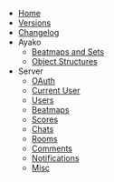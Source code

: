 * [Home](/)
* [Versions](/versions/)
* [Changelog](/changelog/)
* Ayako
  * [Beatmaps and Sets](/ayako/)
  * [Object Structures](/ayako/structures.md)
* Server
  * [OAuth](/server/oauth/)
  * [Current User](/server/me/)
  * [Users](/server/users/)
  * [Beatmaps](/server/beatmaps/)
  * [Scores](/server/scores/)
  * [Chats](/server/chat/)
  * [Rooms](/server/rooms/)
  * [Comments](/server/comments/)
  * [Notifications](/server/notifications/)
  * [Misc](/server/misc/)
